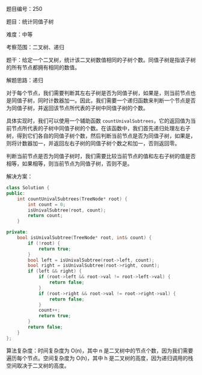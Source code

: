 题目编号：250

题目：统计同值子树

难度：中等

考察范围：二叉树、递归

题干：给定一个二叉树，统计该二叉树数值相同的子树个数。同值子树是指该子树的所有节点都拥有相同的数值。

解题思路：递归

对于每个节点，我们需要判断其左右子树是否为同值子树，如果是，则当前节点也是同值子树，同时计数器加一。因此，我们需要一个递归函数来判断一个节点是否为同值子树，并返回该节点所代表的子树中同值子树的个数。

具体实现时，我们可以使用一个辅助函数 `countUnivalSubtrees`，它的返回值为当前节点所代表的子树中同值子树的个数。在该函数中，我们首先递归处理左右子树，得到它们各自的同值子树个数，然后判断当前节点是否为同值子树，如果是，则将计数器加一，并返回左右子树的同值子树个数之和加一，否则返回零。

判断当前节点是否为同值子树时，我们需要比较当前节点的值和左右子树的值是否相等，如果相等，则当前节点为同值子树，否则不是。

解决方案：

```cpp
class Solution {
public:
    int countUnivalSubtrees(TreeNode* root) {
        int count = 0;
        isUnivalSubtree(root, count);
        return count;
    }

private:
    bool isUnivalSubtree(TreeNode* root, int& count) {
        if (!root) {
            return true;
        }
        bool left = isUnivalSubtree(root->left, count);
        bool right = isUnivalSubtree(root->right, count);
        if (left && right) {
            if (root->left && root->val != root->left->val) {
                return false;
            }
            if (root->right && root->val != root->right->val) {
                return false;
            }
            count++;
            return true;
        }
        return false;
    }
};
```

算法复杂度：时间复杂度为 O(n)，其中 n 是二叉树中的节点个数，因为我们需要遍历每个节点。空间复杂度为 O(h)，其中 h 是二叉树的高度，因为递归调用的栈空间取决于二叉树的高度。